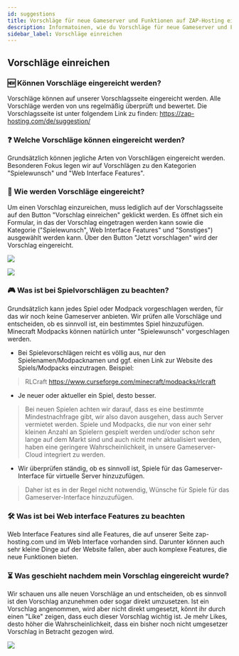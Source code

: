 ```yaml
---
id: suggestions
title: Vorschläge für neue Gameserver und Funktionen auf ZAP-Hosting einreichen
description: Informatoinen, wie du Vorschläge für neue Gameserver und Funktionen auf ZAP-Hosting einreichen kannst - ZAP-Hosting.com Dokumentationen
sidebar_label: Vorschläge einreichen
---
```

## Vorschläge einreichen
### 🆕 Können Vorschläge eingereicht werden?
Vorschläge können auf unserer Vorschlagsseite eingereicht werden. Alle Vorschläge werden von uns regelmäßig überprüft und bewertet. Die Vorschlagsseite ist unter folgendem Link zu finden:
https://zap-hosting.com/de/suggestion/

### ❓ Welche Vorschläge können eingereicht werden?
Grundsätzlich können jegliche Arten von Vorschlägen eingereicht werden. Besonderen Fokus legen wir auf Vorschlägen zu den Kategorien "Spielewunsch" und "Web Interface Features".

### 🧾 Wie werden Vorschläge eingereicht?
Um einen Vorschlag einzureichen, muss lediglich auf der Vorschlagsseite auf den Button "Vorschlag einreichen" geklickt werden. Es öffnet sich ein Formular, in das der Vorschlag eingetragen werden kann sowie die Kategorie ("Spielewunsch", Web Interface Features" und "Sonstiges") ausgewählt werden kann. Über den Button "Jetzt vorschlagen" wird der Vorschlag eingereicht.

![](https://screensaver01.zap-hosting.com/index.php/apps/files_sharing/publicpreview/rxX8WJ6a7onBXM4?x=1921&y=602&a=true&file=msedge_XT55hWykqQ.png&scalingup=0)

![](https://screensaver01.zap-hosting.com/index.php/apps/files_sharing/publicpreview/8spmawdNXoF3fDg?x=1921&y=602&a=true&file=msedge_SVOqYSujUC.png&scalingup=0)

### 🎮 Was ist bei Spielvorschlägen zu beachten?
Grundsätzlich kann jedes Spiel oder Modpack vorgeschlagen werden, für das wir noch keine Gameserver anbieten. Wir prüfen alle Vorschläge und entscheiden, ob es sinnvoll ist, ein bestimmtes Spiel hinzuzufügen. Minecraft Modpacks können natürlich unter "Spielewunsch" vorgeschlagen werden.
* Bei Spielevorschlägen reicht es völlig aus, nur den Spielenamen/Modpacknamen und ggf. einen Link zur Website des Spiels/Modpacks einzutragen. Beispiel:
> RLCraft
> https://www.curseforge.com/minecraft/modpacks/rlcraft
* Je neuer oder aktueller ein Spiel, desto besser.
> Bei neuen Spielen achten wir darauf, dass es eine bestimmte Mindestnachfrage gibt, wir also davon ausgehen, dass auch Server vermietet werden. Spiele und Modpacks, die nur von einer sehr kleinen Anzahl an Spielern gespielt werden und/oder schon sehr lange auf dem Markt sind und auch nicht mehr aktualisiert werden, haben eine geringere Wahrscheinlichkeit, in unsere Gameserver-Cloud integriert zu werden.
* Wir überprüfen ständig, ob es sinnvoll ist, Spiele für das Gameserver-Interface für virtuelle Server hinzuzufügen.
> Daher ist es in der Regel nicht notwendig, Wünsche für Spiele für das Gameserver-Interface hinzuzufügen.

### 🛠️ Was ist bei Web interface Features zu beachten
Web Interface Features sind alle Features, die auf unserer Seite zap-hosting.com und im Web Interface vorhanden sind. Darunter können auch sehr kleine Dinge auf der Website fallen, aber auch komplexe Features, die neue Funktionen bieten.

### ⏳ Was geschieht nachdem mein Vorschlag eingereicht wurde?
Wir schauen uns alle neuen Vorschläge an und entscheiden, ob es sinnvoll ist den Vorschlag anzunehmen oder sogar direkt umzusetzen. Ist ein Vorschlag angenommen, wird aber nicht direkt umgesetzt, könnt ihr durch einen "Like" zeigen, dass euch dieser Vorschlag wichtig ist. Je mehr Likes, desto höher die Wahrscheinlichkeit, dass ein bisher noch nicht umgesetzer Vorschlag in Betracht gezogen wird.

![](https://screensaver01.zap-hosting.com/index.php/apps/files_sharing/publicpreview/fzq7J6wJTSb6Q9k?x=1921&y=602&a=true&file=msedge_ulAi6W6n01.png&scalingup=0)

